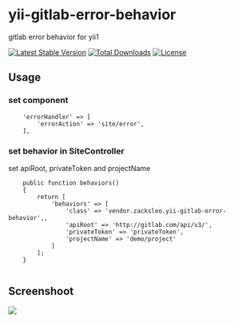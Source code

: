 # yii-gitlab-error-behavior
gitlab error behavior for yii1



[![Latest Stable Version](https://poser.pugx.org/zacksleo/yii-gitlab-error-behavior/version)](https://packagist.org/packages/zacksleo/yii-gitlab-error-behavior)
[![Total Downloads](https://poser.pugx.org/zacksleo/yii-gitlab-error-behavior/downloads)](https://packagist.org/packages/zacksleo/yii-gitlab-error-behavior)
[![License](https://poser.pugx.org/zacksleo/yii-gitlab-error-behavior/license)](https://packagist.org/packages/zacksleo/yii-gitlab-error-behavior)


## Usage


### set component

```
    'errorHandler' => [
        'errorAction' => 'site/error',
    ],

```
### set behavior in SiteController

set apiRoot, privateToken and projectName

```
    public function behaviors()
    {
        return [
            'behaviors' => [
                'class' => 'vendor.zacksleo.yii-gitlab-error-behavior',,
                'apiRoot' => 'http://gitlab.com/api/v3/',
                'privateToken' => 'privateToken',
                'projectName' => 'demo/project'
            ]
        ];
    }
    
```

## Screenshoot

![](http://ww1.sinaimg.cn/large/675eb504gy1fe0mhspoo6j212706vabc.jpg)